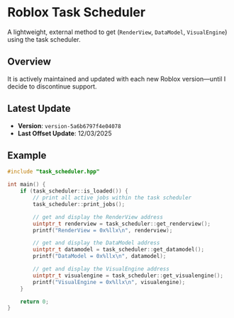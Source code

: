 # Roblox Task Scheduler

A lightweight, external method to get (`RenderView`, `DataModel`, `VisualEngine`) using the task scheduler.

## Overview

It is actively maintained and updated with each new Roblox version—until I decide to discontinue support.

## Latest Update
- **Version**: `version-5a6b6797f4e04078`  
- **Last Offset Update**: 12/03/2025

## Example
```cpp
#include "task_scheduler.hpp"

int main() {
    if (task_scheduler::is_loaded()) {
        // print all active jobs within the task scheduler
        task_scheduler::print_jobs();

        // get and display the RenderView address
        uintptr_t renderview = task_scheduler::get_renderview();
        printf("RenderView = 0x%llx\n", renderview);

        // get and display the DataModel address
        uintptr_t datamodel = task_scheduler::get_datamodel();
        printf("DataModel = 0x%llx\n", datamodel);

        // get and display the VisualEngine address
        uintptr_t visualengine = task_scheduler::get_visualengine();
        printf("VisualEngine = 0x%llx\n", visualengine);
    }

    return 0;
}
